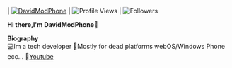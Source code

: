 | [![DavidModPhone](https://img.shields.io/badge/DAVIDMODPHONE-<COLOR>.svg)](https://shields.io/) | ![Profile Views](https://komarev.com/ghpvc/?username=davidmodphone&color=green) | ![Followers](https://img.shields.io/github/followers/davidmodphone)


<b>Hi there,I'm DavidModPhone</b>👋<br>


<b>Biography</b><br>
💻Im a tech developer
📱Mostly for dead platforms webOS/Windows Phone ecc...
📧[Youtube](https://www.youtube.com/@davidmodphone4556)
